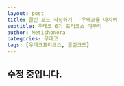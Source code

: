 ```yaml
---
layout: post
title: 클린 코드 작성하기 - 우테코를 마치며
subtitle: 우테코 6기 프리코스 마무리
author: Metishonora
categories: 우테코
tags: [우테코프리코스, 클린코드]
---
```


## 수정 중입니다.